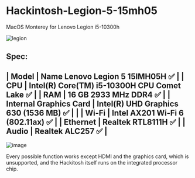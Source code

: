 # Hackintosh-Legion-5-15mh05
MacOS Monterey for Lenovo Legion i5-10300h

![legion](https://github.com/kosmit10/Hackintosh-Legion-5-15mh05/assets/92518400/c3f9f4c5-872a-48f6-96e2-432786741943)

Spec:
---------------------------------------------------------------------------------------
|                   Model | Name	Lenovo Legion 5 15IMH05H	✅                        |
|                     CPU |	Intel(R) Core(TM) i5-10300H CPU Comet Lake	✅            |
|                     RAM |	16 GB 2933 MHz DDR4	✅                                    |
|  Internal Graphics Card |	Intel(R) UHD Graphics 630 (1536 MB)	✅                    |                               |
|                   Wi-Fi |	Intel AX201 Wi-Fi 6 (802.11ax)	✅                        |
|                Ethernet |	Realtek RTL8111H	✅                                      |
|                   Audio |	Realtek ALC257	✅                                        |
---------------------------------------------------------------------------------------
![image](https://github.com/kosmit10/Hackintosh-Legion-5-15mh05/assets/92518400/773a930c-41b3-4750-89a8-1ca0993af9b3)

Every possible function works except HDMI and the graphics card, 
which is unsupported, and the Hackitosh itself runs on the integrated 
processor chip.


